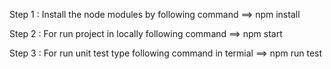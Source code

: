 Step 1 : Install the node modules by following command 
         ==> npm install

Step 2 : For run project in locally following command
         ==> npm start

Step 3 : For run unit test type following command in termial
         ==> npm run test


